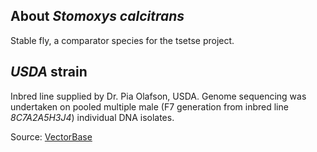 About *Stomoxys calcitrans*
---------------------------

Stable fly, a comparator species for the tsetse project.

*USDA* strain
-------------

Inbred line supplied by Dr. Pia Olafson, USDA. Genome sequencing was
undertaken on pooled multiple male (F7 generation from inbred line
*8C7A2A5H3J4*) individual DNA isolates.

Source:
[VectorBase](https://veupathdb.org/veupathdb/app/search/dataset/AllDatasets/result?filterTerm=GCA_001015335.1)
